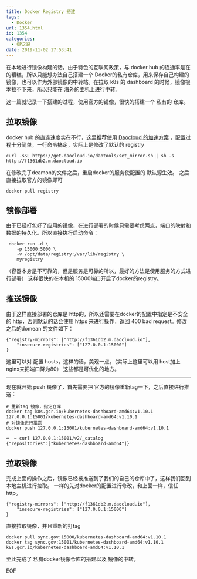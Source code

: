 ```yaml
---
title: Docker Registry 搭建
tags:
  - Docker
url: 1354.html
id: 1354
categories:
  - OP之路
date: 2019-11-02 17:53:41
---
```


在本地进行镜像构建的话，由于特色的互联网政策，与 docker hub 的连通率是在的糟糕，所以只能想办法自己搭建一个 Docker的私有仓库，用来保存自己构建的镜像，也可以作为外部镜像的中转站。在拉取 k8s 的 dashboard 的时候，镜像根本拉不下来，所以只能在 海外的主机上进行中转。

这一篇就记录一下搭建的过程，使用官方的镜像，很快的搭建一个 私有的 仓库。

拉取镜像
----

docker hub 的直连速度实在不行，这里推荐使用 [Daocloud 的加速方案](https://www.daocloud.io/mirror#accelerator-doc) ，配置过程十分简单，一行命令搞定，实际上是修改了默认的 registry

    curl -sSL https://get.daocloud.io/daotools/set_mirror.sh | sh -s http://f1361db2.m.daocloud.io

在修改完了deamon的文件之后，重启docker的服务使配置的 默认源生效。 之后直接拉取官方的镜像即可

    docker pull registry

镜像部署
----

由于已经打包好了应用的镜像，在进行部署的时候只需要考虑两点，端口的映射和数据的持久化。所以直接执行启动命令：

     docker run -d \
        -p 15000:5000 \
        -v /opt/data/registry:/var/lib/registry \
        myregistry

（容器本身是不可靠的，但是服务是可靠的所以，最好的方法是使用服务的方式进行部署） 这样很快的在本机的 15000端口开启了docker的registry。

推送镜像
----

由于这样直接部署的仓库是 http的，所以还需要在docker的配置中指定是不安全的 http，否则默认的话会使用 https 来进行操作，返回 400 bad request。修改之后的domean 的文件如下：

    {"registry-mirrors": ["http://f1361db2.m.daocloud.io"],
        "insecure-registries": ["127.0.0.1:15000"]
    }

这里可以对 配置 hosts，这样的话，美观一点。（实际上这里可以用 host加上nginx来把端口降为80） 这些都是可优化的地方。

* * *

现在就开始 push 镜像了，首先需要把 官方的镜像重新tag一下，之后直接进行推送：

    # 重新tag 镜像，指定仓库
    docker tag k8s.gcr.io/kubernetes-dashboard-amd64:v1.10.1 127.0.0.1:15001/kubernetes-dashboard-amd64:v1.10.1
    # 对镜像进行推送
    docker push 127.0.0.1:15001/kubernetes-dashboard-amd64:v1.10.1
    
    ➜  ~ curl 127.0.0.1:15001/v2/_catalog
    {"repositories":["kubernetes-dashboard-amd64"]}

拉取镜像
----

完成上面的操作之后，镜像已经被推送到了我们的自己的仓库中了，这样我们回到本地主机进行拉取。 一样的先对docker的配置进行修改，和上面一样，信任http。

    {"registry-mirrors": ["http://f1361db2.m.daocloud.io"],
        "insecure-registries": ["127.0.0.1:15000"]
    }

直接拉取镜像，并且重新的打tag

    docker pull sync.gov:15000/kubernetes-dashboard-amd64:v1.10.1
    docker tag sync.gov:15001/kubernetes-dashboard-amd64:v1.10.1 k8s.gcr.io/kubernetes-dashboard-amd64:v1.10.1

至此完成了 私有docker镜像仓库的搭建以及 镜像的中转。

EOF